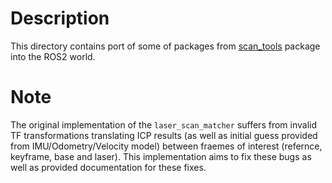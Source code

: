 # Description

This directory contains port of some of packages from [scan_tools](https://github.com/ccny-ros-pkg/scan_tools) package into the ROS2 world.

# Note 

The original implementation of the `laser_scan_matcher` suffers from invalid TF transformations translating ICP results (as well as initial guess
provided from IMU/Odometry/Velocity model) between fraemes of interest (refernce, keyframe, base and laser). This implementation aims to fix
these bugs as well as provided documentation for these fixes.
